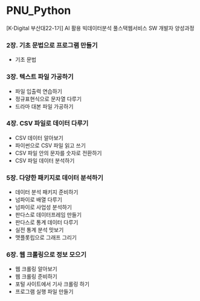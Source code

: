 # PNU_Python
[K-Digital 부산대22-1기] AI 활용 빅데이터분석 풀스택웹서비스 SW 개발자 양성과정

### 2장. 기초 문법으로 프로그램 만들기
+ 기초 문법

### 3장. 텍스트 파일 가공하기
+ 파일 입출력 연습하기
+ 정규표현식으로 문자열 다루기
+ 드라마 대본 파일 가공하기

### 4장. CSV 파일로 데이터 다루기
+ CSV 데이터 알아보기
+ 파이썬으로 CSV 파일 읽고 쓰기
+ CSV 파일 안의 문자를 숫자로 전환하기
+ CSV 파일 데이터 분석하기

### 5장. 다양한 패키지로 데이터 분석하기
+ 데이터 분석 패키지 준비하기
+ 넘파이로 배열 다루기
+ 넘파이로 사업성 분석하기
+ 판다스로 데이터프레임 만들기
+ 판다스로 통계 데이터 다루기
+ 실전 통계 분석 맛보기
+ 맷플롯립으로 그래프 그리기

### 6장. 웹 크롤링으로 정보 모으기
+ 웹 크롤링 알아보기
+ 웹 크롤링 준비하기
+ 포털 사이트에서 기사 크롤링 하기
+ 프로그램 실행 파일 만들기
